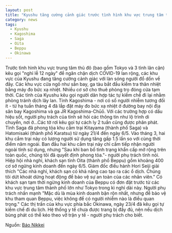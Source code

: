 ```yaml
---
layout: post
title: "Kyushu tăng cường cảnh giác trước tình hình khu vực trung tâm thủ đô nghỉ lễ 12 ngày."
category: news
tags: 
  - Kyushu
  - Kagoshima
  - Saga
  - Oita
  - Beppu
  - Okinawa
---
```

Trước tình hình khu vực trung tâm thủ đô (bao gồm Tokyo và 3 tỉnh lân cận) kêu gọi "nghỉ lễ 12 ngày" để ngăn chặn dịch COVID-19 lan rộng, các khu vực của Kyushu đang tăng cường cảnh giác với làn sóng người đổ dồn về đây. Các khu vực cửa ngõ như sân bay, ga tàu bắt đầu kiểm tra thân nhiệt bằng máy đo bức xạ nhiệt. Nhiều cơ sở cho thuê phòng trọ đóng cửa tạm thời. Các tỉnh của Kyushu kêu gọi người dân hợp tác tự kiềm chế đi lại nhằm phòng tránh dịch lây lan. 
Tỉnh Kagoshima - nơi có số người nhiễm tương đối ít - từ hạ tuần tháng 4 đã lắp đặt máy đo bức xạ nhiệt ở đường bay nội địa sân bay Kagoshima và ga JR Kagoshima-Chūō. Với các trường hợp có dấu hiệu sốt, người phụ trách của tỉnh sẽ hỏi các thông tin như lộ trình di chuyển, nơi ở...Các tờ rơi kêu gọi tự cách ly 2 tuần cũng được phân phát.
Tỉnh Saga đã phong tỏa khu cắm trại Kitayama (thành phố Saga) và Hatomisaki (thành phố Karatsu) từ ngày 21/4 đến ngày 6/5. Vào tháng 3, hai khu cắm trại này có lượng người sử dụng tăng gấp 1.5 lần so với cùng thời điểm năm ngoái. Ban đầu hai khu cắm trại này chỉ cấm tiếp nhận người ngoài tỉnh sử dụng, nhưng "Sau khi ban bố tình trạng khẩn cấp mở rộng trên toàn quốc, chúng tôi đã quyết định phong tỏa."- người phụ trách tỉnh nói.
Hiệp hội nhà nghỉ, khách sạn tỉnh Oita (thành phố Beppu) gồm khoảng 400 cơ sở ngừng kinh doanh đến ngày 6/5. Giám đốc điều hành Hori Seiji giải thích "Các nhà nghỉ, khách sạn có khả năng cao tạo ra các ổ dịch. Chúng tôi dứt khoát dừng hoạt động để bảo vệ sự an toàn của các nhân viên." 
Có khách sạn tạm thời ngừng kinh doanh của Beppu có đơn đặt trước từ các khu vực trung tâm thành phố lớn như Tokyo trong kì nghỉ dài này. Người phụ trách nhấn mạnh "Mặc dù là mùa kinh doanh bận rộn nhất, nhưng để bảo vệ khu tham quan Beppu, việc không để có người nhiễm nào là điều quan trọng."
Các thị trấn của khu vực phía bắc Okinawa, ngày 23/4 đã kêu gọi tự kiềm chế đi du lịch. Hệ thống y tế chưa được trang bị đầy đủ, nên nếu dịch bùng phát có thể kéo theo vỡ trận y tế - người phụ trách cho biết.

Nguồn: [Báo Nikkei](https://www.nikkei.com/article/DGXMZO58476920U0A420C2ACYZ00/)